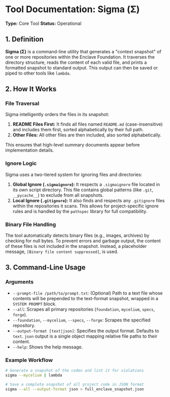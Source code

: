 # Tool Documentation: Sigma (Σ)

**Type:** Core Tool
**Status:** Operational

## 1. Definition

**Sigma (Σ)** is a command-line utility that generates a "context snapshot" of one or more repositories within the Enclave Foundation. It traverses the directory structure, reads the content of each valid file, and prints a formatted snapshot to standard output. This output can then be saved or piped to other tools like `lambda`.

## 2. How It Works

### File Traversal
Sigma intelligently orders the files in its snapshot:
1.  **README Files First:** It finds all files named `README.md` (case-insensitive) and includes them first, sorted alphabetically by their full path.
2.  **Other Files:** All other files are then included, also sorted alphabetically.

This ensures that high-level summary documents appear before implementation details.

### Ignore Logic
Sigma uses a two-tiered system for ignoring files and directories:
1.  **Global Ignore (`.sigmaignore`):** It respects a `.sigmaignore` file located in its own script directory. This file contains global patterns (like `.git`, `__pycache__`) to exclude from all snapshots.
2.  **Local Ignore (`.gitignore`):** It also finds and respects any `.gitignore` files within the repositories it scans. This allows for project-specific ignore rules and is handled by the `pathspec` library for full compatibility.

### Binary File Handling
The tool automatically detects binary files (e.g., images, archives) by checking for null bytes. To prevent errors and garbage output, the content of these files is not included in the snapshot. Instead, a placeholder message, `[Binary file content suppressed]`, is used.

## 3. Command-Line Usage

### Arguments
-   `--prompt-file /path/to/prompt.txt`: (Optional) Path to a text file whose contents will be prepended to the text-format snapshot, wrapped in a `SYSTEM PROMPT` block.
-   `--all`: Scrapes all primary repositories (`foundation`, `mycelium`, `specs`, `forge`).
-   `--foundation`, `--mycelium`, `--specs`, `--forge`: Scrapes the specified repository.
-   `--output-format [text|json]`: Specifies the output format. Defaults to `text`. `json` output is a single object mapping relative file paths to their content.
-   `--help`: Shows the help message.

### Example Workflow
```bash
# Generate a snapshot of the codex and lint it for violations
sigma --mycelium | lambda

# Save a complete snapshot of all project code in JSON format
sigma --all --output-format json > full_enclave_snapshot.json
```